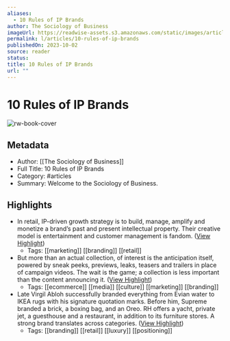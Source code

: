 ```yaml
---
aliases:
  - 10 Rules of IP Brands
author: The Sociology of Business
imageUrl: https://readwise-assets.s3.amazonaws.com/static/images/article4.6bc1851654a0.png
permalink: l/articles/10-rules-of-ip-brands
publishedOn: 2023-10-02
source: reader
status: 
title: 10 Rules of IP Brands
url: ""
---
```

# 10 Rules of IP Brands

![rw-book-cover](https://readwise-assets.s3.amazonaws.com/static/images/article4.6bc1851654a0.png)

## Metadata

- Author: [[The Sociology of Business]]
- Full Title: 10 Rules of IP Brands
- Category: #articles
- Summary: Welcome to the Sociology of Business.

## Highlights

- In retail, IP-driven growth strategy is to build, manage, amplify and monetize a brand’s past and present intellectual property. Their creative model is entertainment and customer management is fandom. ([View Highlight](https://read.readwise.io/read/01hbtbxxyen2b83byj3x3js0pz))
    - Tags: [[marketing]] [[branding]] [[retail]]
- But more than an actual collection, of interest is the anticipation itself, powered by sneak peeks, previews, leaks, teasers and trailers in place of campaign videos. The wait is the game; a collection is less important than the content announcing it. ([View Highlight](https://read.readwise.io/read/01hbtbz75ys3gd89ths1jxzap9))
    - Tags: [[ecommerce]] [[media]] [[culture]] [[marketing]] [[branding]]
- Late Virgil Abloh successfully branded everything from Evian water to IKEA rugs with his signature quotation marks. Before him, Supreme branded a brick, a boxing bag, and an Oreo. RH offers a yacht, private jet, a guesthouse and a restaurant, in addition to its furniture stores. A strong brand translates across categories. ([View Highlight](https://read.readwise.io/read/01hbtc1sw9rhtc2p8xkrpwgn3t))
    - Tags: [[branding]] [[retail]] [[luxury]] [[positioning]]
